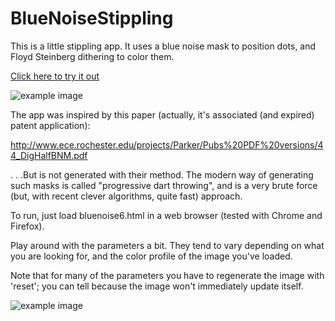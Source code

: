 # BlueNoiseStippling

This is a little stippling app.  It uses a blue noise mask to position
dots, and Floyd Steinberg dithering to color them.

[Click here to try it out](http://joeedh.github.io/BlueNoiseStippling/bluenoise6.html)

![example image](http://joeedh.github.io/BlueNoiseStippling/examples/stippe_2.png "Example 1")

The app was inspired by this paper (actually, it's associated (and expired) patent application):

http://www.ece.rochester.edu/projects/Parker/Pubs%20PDF%20versions/44_DigHalfBNM.pdf

. . .But is not generated with their method.  The modern way of generating such
masks is called "progressive dart throwing", and is a very brute force (but,
with recent clever algorithms, quite fast) approach.

To run, just load bluenoise6.html in a web browser (tested with Chrome and Firefox).

Play around with the parameters a bit.  They tend to vary depending on what you are
looking for, and the color profile of the image you've loaded.

Note that for many of the parameters you have to regenerate the image with 'reset';
you can tell because the image won't immediately update itself.

![example image](http://joeedh.github.io/BlueNoiseStippling/examples/stippe_1.png "Example 2")
